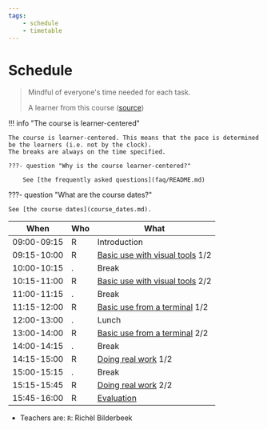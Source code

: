 ```yaml
---
tags:
    - schedule
    - timetable
---
```


# Schedule

> Mindful of everyone's time needed for each task.
>
> A learner from this course ([source](evaluations/20240827/anonymous_feedback.md))

!!! info "The course is learner-centered"

    The course is learner-centered. This means that the pace is determined
    be the learners (i.e. not by the clock).
    The breaks are always on the time specified.

    ???- question "Why is the course learner-centered?"

        See [the frequently asked questions](faq/README.md)

???- question "What are the course dates?"

    See [the course dates](course_dates.md).

| When        | Who | What                                                               |
| ----------- | --- | ------------------------------------------------------------------ |
| 09:00-09:15 | R   | Introduction                                                       |
| 09:15-10:00 | R   | [Basic use with visual tools](sessions/introduction_visual.md) 1/2 |
| 10:00-10:15 | .   | Break                                                              |
| 10:15-11:00 | R   | [Basic use with visual tools](sessions/introduction_visual.md) 2/2 |
| 11:00-11:15 | .   | Break                                                              |
| 11:15-12:00 | R   | [Basic use from a terminal](sessions/introduction_terminal.md) 1/2 |
| 12:00-13:00 | .   | Lunch                                                              |
| 13:00-14:00 | R   | [Basic use from a terminal](sessions/introduction_terminal.md) 2/2 |
| 14:00-14:15 | .   | Break                                                              |
| 14:15-15:00 | R   | [Doing real work](sessions/introduction_real_work.md) 1/2          |
| 15:00-15:15 | .   | Break                                                              |
| 15:15-15:45 | R   | [Doing real work](sessions/introduction_real_work.md) 2/2          |
| 15:45-16:00 | R   | [Evaluation](evaluation.md)                                        |

- Teachers are: `R`: Richèl Bilderbeek

<!-- markdownlint-enable MD013 -->
